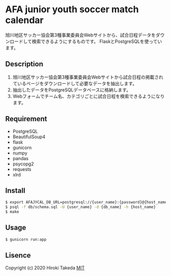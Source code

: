 # AFA junior youth soccer match calendar

旭川地区サッカー協会第3種事業委員会Webサイトから、試合日程データをダウンロードして検索できるようにするものです。
FlaskとPostgreSQLを使っています。

## Description

1. 旭川地区サッカー協会第3種事業委員会Webサイトから試合日程の掲載されているページをダウンロードして必要なデータを抽出します。
2. 抽出したデータをPostgreSQLデータベースに格納します。
3. Webフォームでチーム名、カテゴリごとに試合日程を検索できるようになります。

## Requirement

- PostgreSQL
- BeautifulSoup4
- flask
- gunicorn
- numpy
- pandas
- psycopg2
- requests
- xlrd

## Install

```bash
$ export AFAJYCAL_DB_URL=postgresql://{user_name}:{password}@{host_name}/{db_name}
$ psql -f db/schema.sql -U {user_name} -d {db_name} -h {host_name}
$ make
  ```

## Usage

  ```bash
  $ gunicorn run:app
  ```

## Lisence

  Copyright (c) 2020 Hiroki Takeda
  [MIT](http://opensource.org/licenses/mit-license.php)
